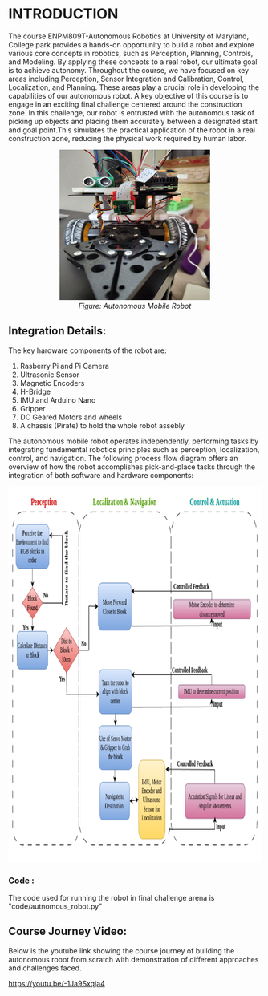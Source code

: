 # INTRODUCTION

The course ENPM809T-Autonomous Robotics at University of Maryland, College park provides a hands-on opportunity to build a robot and explore various core concepts in robotics, such as Perception, Planning, Controls, and Modeling. By applying these concepts to a real robot, our ultimate goal is to achieve autonomy. Throughout the course, we have focused on key areas including Perception, Sensor Integration and Calibration, Control, Localization, and Planning. These areas play a crucial role in developing the capabilities of our autonomous robot. A key objective of this course is to engage in an exciting final challenge centered around the construction zone. In this challenge, our robot is entrusted with the autonomous task of picking up objects and placing them accurately between a designated start and goal point.This simulates the practical application of the robot in a real construction zone, reducing the physical work required by human labor.

<p align="center">
  <img src="images/autonomous_robo.jpg" alt="Autonomous Robot" width="300" height="300"><br>
  <em>Figure: Autonomous Mobile Robot</em>
</p>


## Integration Details:
The key hardware components of the robot are: 
1. Rasberry Pi and Pi Camera
2. Ultrasonic Sensor
3. Magnetic Encoders
4. H-Bridge
5. IMU and Arduino Nano
6. Gripper
7. DC Geared Motors and wheels
8. A chassis (Pirate) to hold the whole robot assebly

The autonomous mobile robot operates independently, performing tasks by integrating fundamental robotics principles such as perception, localization, control, and navigation. The following process flow diagram offers an overview of how the robot accomplishes pick-and-place tasks through the integration of both software and hardware components:

<p align="center">
  <img src="images/process_flow.png" alt="Autonomous Robot Process Flow" width="850" height="750">
</p>

### Code : 
The code used for running the robot in final challenge arena is "code/autnomous_robot.py"

## Course Journey Video:

Below is the youtube link showing the course journey of building the autonomous robot from scratch with demonstration of different approaches and challenges faced.

https://youtu.be/-1Ja9Sxqja4
